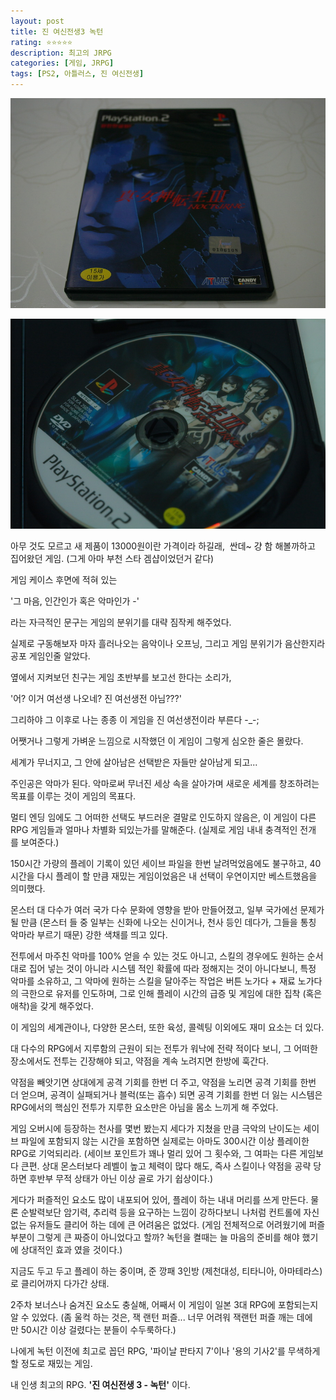 ```yaml
---
layout: post
title: 진 여신전생3 녹턴
rating: ⭐️⭐️⭐️⭐️⭐️
description: 최고의 JRPG
categories: [게임, JRPG]
tags: [PS2, 아틀러스, 진 여신전생]
---
```


![녹턴](../../images/2010/shin_megami_tensei_3_01.jpg)

![녹턴](../../images/2010/shin_megami_tensei_3_02.jpg)

아무 것도 모르고 새 제품이 13000원이란 가격이라 하길래,  싼데~ 걍 함 해볼까하고 집어왔던 게임. (그게 아마 부천 스타 겜샵이었던거 같다)

게임 케이스 후면에 적혀 있는

'그 마음, 인간인가 혹은 악마인가 -'

라는 자극적인 문구는 게임의 분위기를 대략 짐작케 해주었다.

실제로 구동해보자 마자 흘러나오는 음악이나 오프닝, 그리고 게임 분위기가 음산한지라 공포 게임인줄 알았다.

옆에서 지켜보던 친구는 게임 초반부를 보고선 한다는 소리가, 

'어? 이거 여선생 나오네? 진 여선생전 아님???'

그리하야 그 이후로 나는 종종 이 게임을 진 여선생전이라 부른다 -_-;

어쨋거나 그렇게 가벼운 느낌으로 시작했던 이 게임이 그렇게 심오한 줄은 몰랐다. 

세계가 무너지고, 그 안에 살아남은 선택받은 자들만 살아남게 되고...

주인공은 악마가 된다. 악마로써 무너진 세상 속을 살아가며 새로운 세계를 창조하려는 목표를 이루는 것이 게임의 목표다.

멀티 엔딩 임에도 그 어떠한 선택도 부드러운 결말로 인도하지 않음은, 이 게임이 다른 RPG 게임들과 얼마나 차별화 되있는가를 말해준다. (실제로 게임 내내 충격적인 전개를 보여준다.)

150시간 가량의 플레이 기록이 있던 세이브 파일을 한번 날려먹었음에도 불구하고, 40시간을 다시 플레이 할 만큼 재밌는 게임이었음은 내 선택이 우연이지만 베스트했음을 의미했다.

몬스터 대 다수가 여러 국가 다수 문화에 영향을 받아 만들어졌고, 일부 국가에선 문제가 될 만큼 (몬스터 들 중 일부는 신화에 나오는 신이거나, 천사 등인 데다가, 그들을 통칭 악마라 부르기 때문) 강한 색채를 띄고 있다.

전투에서 마주친 악마를 100% 얻을 수 있는 것도 아니고, 스킬의 경우에도 원하는 순서대로 집어 넣는 것이 아니라 시스템 적인 확률에 따라 정해지는 것이 아니다보니, 특정 악마를 소유하고, 그 악마에 원하는 스킬을 달아주는 작업은 버튼 노가다 + 재료 노가다의 극한으로 유저를 인도하며, 그로 인해 플레이 시간의 급증 및 게임에 대한 집착 (혹은 애착)을 갖게 해주었다.

이 게임의 세계관이나, 다양한 몬스터, 또한 육성, 콜렉팅 이외에도 재미 요소는 더 있다.

대 다수의 RPG에서 지루함의 근원이 되는 전투가 워낙에 전략 적이다 보니, 그 어떠한 장소에서도 전투는 긴장해야 되고, 약점을 계속 노려지면 한방에 훅간다.

약점을 빼앗기면 상대에게 공격 기회를 한번 더 주고, 약점을 노리면 공격 기회를 한번 더 얻으며, 공격이 실패되거나 블럭(또는 흡수) 되면 공격 기회를 한번 더 잃는 시스템은 RPG에서의 핵심인 전투가 지루한 요소만은 아님을 몸소 느끼게 해 주었다.

게임 오버시에 등장하는 천사를 몇번 봤는지 세다가 지쳤을 만큼 극악의 난이도는 세이브 파일에 포함되지 않는 시간을 포함하면 실제로는 아마도 300시간 이상 플레이한 RPG로 기억되리라. (세이브 포인트가 꽤나 멀리 있어 그 횟수와, 그 여파는 다른 게임보다 큰편. 상대 몬스터보다 레벨이 높고 체력이 많다 해도, 즉사 스킬이나 약점을 공략 당하면 후반부 무적 상태가 아닌 이상 골로 가기 쉽상이다.)

게다가 퍼즐적인 요소도 많이 내포되어 있어, 플레이 하는 내내 머리를 쓰게 만든다. 물론 순발력보단 암기력, 추리력 등을 요구하는 느낌이 강하다보니 나처럼 컨트롤에 자신 없는 유저들도 클리어 하는 데에 큰 어려움은 없었다. (게임 전체적으로 어려웠기에 퍼즐 부분이 그렇게 큰 짜증이 아니었다고 할까? 녹턴을 켤때는 늘 마음의 준비를 해야 했기에 상대적인 효과 였을 것이다.)

지금도 두고 두고 플레이 하는 중이며, 준 깡패 3인방 (제천대성, 티타니아, 아마테라스)로 클리어까지 다가간 상태.

2주차 보너스나 숨겨진 요소도 충실해, 어째서 이 게임이 일본 3대 RPG에 포함되는지 알 수 있었다. (좀 울컥 하는 것은, 잭 랜턴 퍼즐... 너무 어려워 잭랜턴 퍼즐 깨는 데에만 50시간 이상 걸렸다는 분들이 수두룩하다.)

나에게 녹턴 이전에 최고로 꼽던 RPG, '파이날 판타지 7'이나 '용의 기사2'를 무색하게 할 정도로 재밌는 게임.

내 인생 최고의 RPG. **'진 여신전생 3 - 녹턴'** 이다.